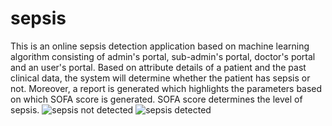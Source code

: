 # sepsis
This is an online sepsis detection application based on machine learning algorithm consisting of admin's portal, sub-admin's portal, doctor's portal and an user's portal. Based on attribute details of a patient and the past clinical data, the system will determine whether the patient has sepsis or not.
Moreover, a report is generated which highlights the parameters based on which SOFA score is generated. SOFA score determines the level of sepsis.
![sepsis not detected](https://user-images.githubusercontent.com/66018423/209178787-c2d3adb4-0519-433e-bf3f-0a62fb6959dc.png)
![sepsis detected](https://user-images.githubusercontent.com/66018423/209178796-ba04fc38-2a02-4252-a617-84d89562a412.png)
